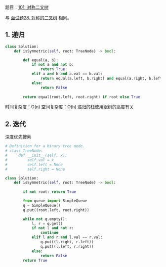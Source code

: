 题目：[101. 对称二叉树](https://leetcode-cn.com/problems/symmetric-tree/)

与 [面试题28. 对称的二叉树](https://leetcode-cn.com/problems/dui-cheng-de-er-cha-shu-lcof/) 相同。

## 1. 递归

```py
class Solution:
    def isSymmetric(self, root: TreeNode) -> bool:

        def equal(a, b):
            if not a and not b:
                return True
            elif a and b and a.val == b.val:
                return equal(a.left, b.right) and equal(a.right, b.left)
            else:
                return False
        
        return equal(root.left, root.right) if root else True
```

时间复杂度：O(n)
空间复杂度：O(h) 递归的栈使用跟树的高度有关

## 2. 迭代

深度优先搜索

```py
# Definition for a binary tree node.
# class TreeNode:
#     def __init__(self, x):
#         self.val = x
#         self.left = None
#         self.right = None

class Solution:
    def isSymmetric(self, root: TreeNode) -> bool:
        
        if not root: return True

        from queue import SimpleQueue
        q = SimpleQueue()
        q.put((root.left, root.right))

        while not q.empty():
            l, r = q.get()
            if not l and not r:
                continue
            elif l and r and l.val == r.val:
                q.put((l.right, r.left))
                q.put((l.left, r.right))
            else:
                return False
        return True
```

